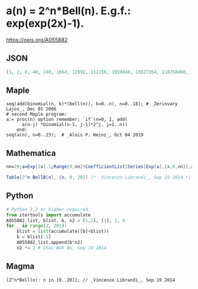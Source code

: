 # a\(n\) \= 2^n\*Bell\(n\)\. E\.g\.f\.: exp\(exp\(2x\)\-1\)\.
https://oeis.org/A055882
## JSON
```JSON
[1, 2, 8, 40, 240, 1664, 12992, 112256, 1059840, 10827264, 118758400, 1389711360, 17258893312, 226463227904, 3127694491648, 45316785602560, 686826595745792, 10861264214949888, 178802342273744896, 3058036745204924416, 54236710945813430272, 995874184692762673152]
```
## Maple
```Maple
seq(add(binomial(n, k)*(bell(n)), k=0..n), n=0..18); # _Zerinvary Lajos_, Dec 01 2006
# second Maple program:
a:= proc(n) option remember; `if`(n=0, 1, add(
      a(n-j) *binomial(n-1, j-1)*2^j, j=1..n))
    end:
seq(a(n), n=0..23);  # _Alois P. Heinz_, Oct 04 2019
```
## Mathematica
```Mathematica
nn=20;a=Exp[2x]-1;Range[0,nn]!CoefficientList[Series[Exp[a],{x,0,nn}],x]  (* _Geoffrey Critzer_, Sep 16 2012 *)
```
```Mathematica
Table[2^n BellB[n], {n, 0, 20}] (* _Vincenzo Librandi_, Sep 19 2014 *)
```
## Python
```Python
# Python 3.2 or higher required
from itertools import accumulate
A055882_list, blist, b, n2 = [1,2], [1], 1, 4
for _ in range(2, 201):
    blist = list(accumulate([b]+blist))
    b = blist[-1]
    A055882_list.append(b*n2)
    n2 *= 2 # Chai Wah Wu, Sep 19 2014
```
## Magma
```Magma
[2^n*Bell(n): n in [0..20]]; // _Vincenzo Librandi_, Sep 19 2014
```
